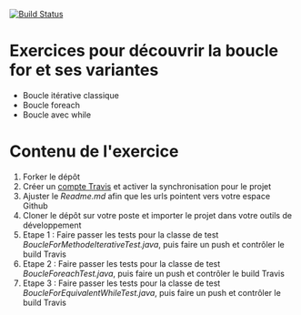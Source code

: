 [![Build Status](https://travis-ci.org/simplon-promo-pe-1/BouclesFor.svg?branch=master)](https://travis-ci.org/simplon-promo-pe-1/BouclesFor)

# Exercices pour découvrir la boucle for et ses variantes

- Boucle itérative classique
- Boucle foreach
- Boucle avec while

# Contenu de l'exercice

1. Forker le dépôt
2. Créer un [compte Travis](https://travis-ci.org/) et activer la synchronisation pour le projet
3. Ajuster le *Readme.md* afin que les urls pointent vers votre espace Github
4. Cloner le dépôt sur votre poste et importer le projet dans votre outils de développement
5. Etape 1 : Faire passer les tests pour la classe de test *BoucleForMethodeIterativeTest.java*, puis faire un push et contrôler le build Travis
6. Etape 2 : Faire passer les tests pour la classe de test *BoucleForeachTest.java*, puis faire un push et contrôler le build Travis
7. Etape 3 : Faire passer les tests pour la classe de test *BoucleForEquivalentWhileTest.java*, puis faire un push et contrôler le build Travis
